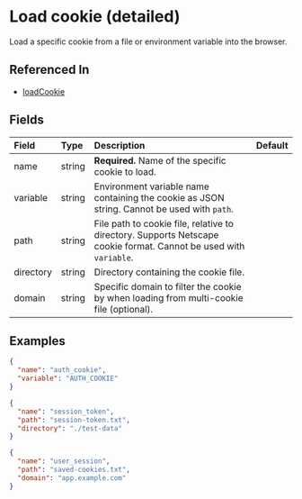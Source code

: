 # Load cookie (detailed)

Load a specific cookie from a file or environment variable into the browser.

## Referenced In

- [loadCookie](/docs/references/schemas/loadcookie)

## Fields

Field | Type | Description | Default
:-- | :-- | :-- | :--
name | string | **Required.** Name of the specific cookie to load. | 
variable | string | Environment variable name containing the cookie as JSON string. Cannot be used with `path`. | 
path | string | File path to cookie file, relative to directory. Supports Netscape cookie format. Cannot be used with `variable`. | 
directory | string | Directory containing the cookie file. | 
domain | string | Specific domain to filter the cookie by when loading from multi-cookie file (optional). | 

## Examples

```json
{
  "name": "auth_cookie",
  "variable": "AUTH_COOKIE"
}
```

```json
{
  "name": "session_token",
  "path": "session-token.txt",
  "directory": "./test-data"
}
```

```json
{
  "name": "user_session",
  "path": "saved-cookies.txt",
  "domain": "app.example.com"
}
```